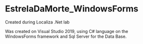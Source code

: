 # EstrelaDaMorte_WindowsForms
Created during Localiza .Net lab

Was created on Visual Studio 2019, using C# language on the WindowsForms framework and Sql Server for the Data Base.
